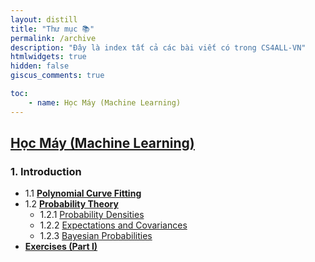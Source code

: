 ```yaml
---
layout: distill
title: "Thư mục 📚"
permalink: /archive
description: "Đây là index tất cả các bài viết có trong CS4ALL-VN"
htmlwidgets: true
hidden: false
giscus_comments: true

toc:
    - name: Học Máy (Machine Learning)
---
```


## [Học Máy (Machine Learning)](./prml)
### 1. Introduction
- 1.1 **[Polynomial Curve Fitting](./prml/chapter1/polynomial_curve)**
- 1.2 **[Probability Theory](./prml/chapter1/prob_theory)**
    - 1.2.1 [Probability Densities](./prml/chapter1/prob_theory/density)
    - 1.2.2 [Expectations and Covariances](./prml/chapter1/prob_theory/expectation)
    - 1.2.3 [Bayesian Probabilities](./prml/chapter1/prob_theory/bayes)
- **[Exercises (Part I)](./prml/chapter1/exercises_1)**